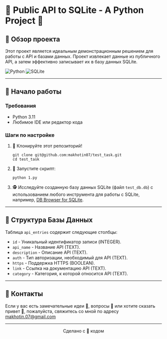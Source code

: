 # 🌟 Public API to SQLite - A Python Project 🌟

## 🎯 Обзор проекта

Этот проект является идеальным демонстрационным решением для работы с API и базами данных. Проект извлекает данные из публичного API, а затем эффективно записывает их в базу данных SQLite.

![Python](https://img.shields.io/badge/-Python-3776AB?style=for-the-badge&logo=Python&logoColor=white)
![SQLite](https://img.shields.io/badge/-SQLite-003B57?style=for-the-badge&logo=SQLite&logoColor=white)

---

## 🚀 Начало работы

### Требования

- Python 3.11
- Любимое IDE или редактор кода

### Шаги по настройке

1. 🍴 Клонируйте этот репозиторий!
   ```
   git clone git@github.com:makhotin07/test_task.git
   cd test_task
   ```

2. 🏃 Запустите скрипт:
   ```
   python 1.py
   ```

3. 🕵️ Исследуйте созданную базу данных SQLite (файл `test_db.db`) с использованием любого инструмента для работы с SQLite, например, [DB Browser for SQLite](https://sqlitebrowser.org/).

---

## 📝 Структура Базы Данных

Таблица `api_entries` содержит следующие столбцы:

- `id` - Уникальный идентификатор записи (INTEGER).
- `api_name` - Название API (TEXT).
- `description` - Описание API (TEXT).
- `auth` - Тип авторизации, необходимый для API (TEXT).
- `https` - Поддержка HTTPS (BOOLEAN).
- `link` - Ссылка на документацию API (TEXT).
- `category` - Категория, к которой относится API (TEXT).

---

## 💌 Контакты

Если у вас есть замечательные идеи 🎉, вопросы 🤔 или хотите сказать привет 👋, пожалуйста, свяжитесь со мной по адресу makhotin.07@gmail.com

---

<p align="center">Сделано с 💙 кодом</p>
